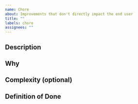 ```yaml
---
name: Chore
about: Improvements that don't directly impact the end user
title: ""
labels: chore
assignees: ""
---
```


## Description

<!-- Briefly describe the task you need to perform. -->

## Why

<!-- Explain why this chore is necessary or beneficial. -->

## Complexity (optional)

<!-- Estimate or discuss the level of effort or complexity involved. -->

## Definition of Done

<!-- Specify how to confirm the task is complete. -->
